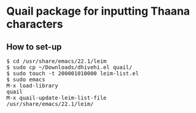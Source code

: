 # Quail package for inputting Thaana characters

## How to set-up
<pre>
$ cd /usr/share/emacs/22.1/leim
$ sudo cp ~/Downloads/dhivehi.el quail/
$ sudo touch -t 200001010000 leim-list.el
$ sudo emacs
M-x load-library
quail
M-x quail-update-leim-list-file
/usr/share/emacs/22.1/leim/
</pre>

